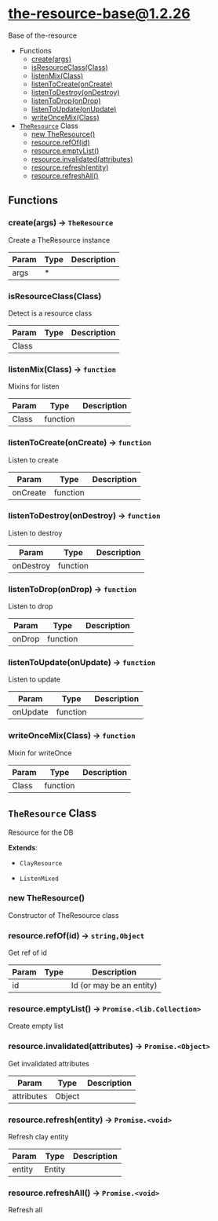 <!-- // Code generated by coz. DO NOT EDIT. -->
# the-resource-base@1.2.26

Base of the-resource

+ Functions
  + [create(args)](#the-resource-base-function-create)
  + [isResourceClass(Class)](#the-resource-base-function-is-resource-class)
  + [listenMix(Class)](#the-resource-base-function-listen-mix)
  + [listenToCreate(onCreate)](#the-resource-base-function-listen-to-create)
  + [listenToDestroy(onDestroy)](#the-resource-base-function-listen-to-destroy)
  + [listenToDrop(onDrop)](#the-resource-base-function-listen-to-drop)
  + [listenToUpdate(onUpdate)](#the-resource-base-function-listen-to-update)
  + [writeOnceMix(Class)](#the-resource-base-function-write-once-mix)
+ [`TheResource`](#the-resource-base-classes) Class
  + [new TheResource()](#the-resource-base-classes-the-resource-constructor)
  + [resource.refOf(id)](#the-resource-base-classes-the-resource-refOf)
  + [resource.emptyList()](#the-resource-base-classes-the-resource-emptyList)
  + [resource.invalidated(attributes)](#the-resource-base-classes-the-resource-invalidated)
  + [resource.refresh(entity)](#the-resource-base-classes-the-resource-refresh)
  + [resource.refreshAll()](#the-resource-base-classes-the-resource-refreshAll)

## Functions

<a class='md-heading-link' name="the-resource-base-function-create" ></a>

### create(args) -> `TheResource`

Create a TheResource instance

| Param | Type | Description |
| ----- | --- | -------- |
| args | * |  |

<a class='md-heading-link' name="the-resource-base-function-is-resource-class" ></a>

### isResourceClass(Class)

Detect is a resource class

| Param | Type | Description |
| ----- | --- | -------- |
| Class |  |  |

<a class='md-heading-link' name="the-resource-base-function-listen-mix" ></a>

### listenMix(Class) -> `function`

Mixins for listen

| Param | Type | Description |
| ----- | --- | -------- |
| Class | function |  |

<a class='md-heading-link' name="the-resource-base-function-listen-to-create" ></a>

### listenToCreate(onCreate) -> `function`

Listen to create

| Param | Type | Description |
| ----- | --- | -------- |
| onCreate | function |  |

<a class='md-heading-link' name="the-resource-base-function-listen-to-destroy" ></a>

### listenToDestroy(onDestroy) -> `function`

Listen to destroy

| Param | Type | Description |
| ----- | --- | -------- |
| onDestroy | function |  |

<a class='md-heading-link' name="the-resource-base-function-listen-to-drop" ></a>

### listenToDrop(onDrop) -> `function`

Listen to drop

| Param | Type | Description |
| ----- | --- | -------- |
| onDrop | function |  |

<a class='md-heading-link' name="the-resource-base-function-listen-to-update" ></a>

### listenToUpdate(onUpdate) -> `function`

Listen to update

| Param | Type | Description |
| ----- | --- | -------- |
| onUpdate | function |  |

<a class='md-heading-link' name="the-resource-base-function-write-once-mix" ></a>

### writeOnceMix(Class) -> `function`

Mixin for writeOnce

| Param | Type | Description |
| ----- | --- | -------- |
| Class | function |  |



<a class='md-heading-link' name="the-resource-base-classes"></a>

## `TheResource` Class

Resource for the DB

**Extends**: 

+ `ClayResource`


+ `ListenMixed`



<a class='md-heading-link' name="the-resource-base-classes-the-resource-constructor" ></a>

### new TheResource()

Constructor of TheResource class



<a class='md-heading-link' name="the-resource-base-classes-the-resource-refOf" ></a>

### resource.refOf(id) -> `string,Object`

Get ref of id

| Param | Type | Description |
| ----- | --- | -------- |
| id |  | Id (or may be an entity) |


<a class='md-heading-link' name="the-resource-base-classes-the-resource-emptyList" ></a>

### resource.emptyList() -> `Promise.<lib.Collection>`

Create empty list

<a class='md-heading-link' name="the-resource-base-classes-the-resource-invalidated" ></a>

### resource.invalidated(attributes) -> `Promise.<Object>`

Get invalidated attributes

| Param | Type | Description |
| ----- | --- | -------- |
| attributes | Object |  |


<a class='md-heading-link' name="the-resource-base-classes-the-resource-refresh" ></a>

### resource.refresh(entity) -> `Promise.<void>`

Refresh clay entity

| Param | Type | Description |
| ----- | --- | -------- |
| entity | Entity |  |


<a class='md-heading-link' name="the-resource-base-classes-the-resource-refreshAll" ></a>

### resource.refreshAll() -> `Promise.<void>`

Refresh all



